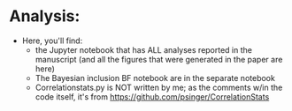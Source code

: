 # Analysis:

* Here, you'll find:
  * the Jupyter notebook that has ALL analyses reported in the manuscript (and all the figures that were generated in the paper are here)
  * The Bayesian inclusion BF notebook are in the separate notebook
  * Correlationstats.py is NOT written by me; as the comments w/in the code itself, it's from https://github.com/psinger/CorrelationStats
